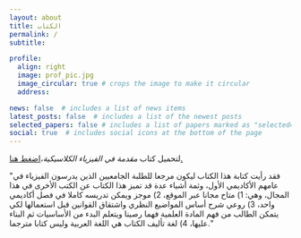 ```yaml
---
layout: about
title: الكتاب
permalink: /
subtitle: 

profile:
  align: right
  image: prof_pic.jpg
  image_circular: true # crops the image to make it circular
  address:

news: false  # includes a list of news items
latest_posts: false  # includes a list of the newest posts
selected_papers: false # includes a list of papers marked as "selected={true}"
social: true  # includes social icons at the bottom of the page
---
```


 
  لتحميل كتاب _مقدمة في الفيزياء الكلاسيكية_،[اضغط هنا.](https://ahmed-alkharusi.github.io)
  
 "فقد رأيت كتابة هذا الكتاب ليكون مرجعا للطلبة الجامعيين الذين يدرسون الفيزياء في عامهم الأكاديمي الأول، وثمة أشياء عدة  قد تميز هذا الكتاب عن الكتب الأخرى في هذا المجال، وهي:
     1) متاح مجانا عبر الموقع، 
  2) موجز ويمكن تدريسه كاملا في فصل أكاديمي واحد، 
    3) روعي شرح أساس المواضيع النظري واشتقاق القوانين قبل استعمالها لكي يتمكن الطالب من فهم المادة العلمية فهما رصينا ويتعلم البدء من الأساسيات ثم البناء عليها،
    4) لغة تأليف الكتاب هي اللغة العربية وليس كتابا مترجما." 
     



